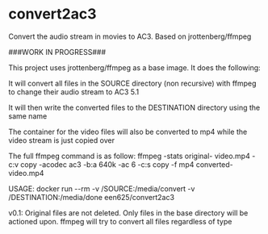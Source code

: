 # convert2ac3
Convert the audio stream in movies to AC3. Based on jrottenberg/ffmpeg


###WORK IN PROGRESS###

This project uses jrottenberg/ffmpeg as a base image.
It does the following:

It will convert all files in the SOURCE directory (non recursive) with ffmpeg to change their audio stream to AC3 5.1

It will then write the converted files to the DESTINATION directory using the same name

The container for the video files will also be converted to mp4 while the video stream is just copied over

The full ffmpeg command is as follow:
ffmpeg -stats original- video.mp4 -c:v copy -acodec ac3 -b:a 640k -ac 6 -c:s copy -f mp4 converted-video.mp4

USAGE:
docker run --rm -v /SOURCE:/media/convert -v /DESTINATION:/media/done een625/convert2ac3

v0.1: Original files are not deleted. Only files in the base directory will be actioned upon. ffmpeg will try to convert all files regardless of type
